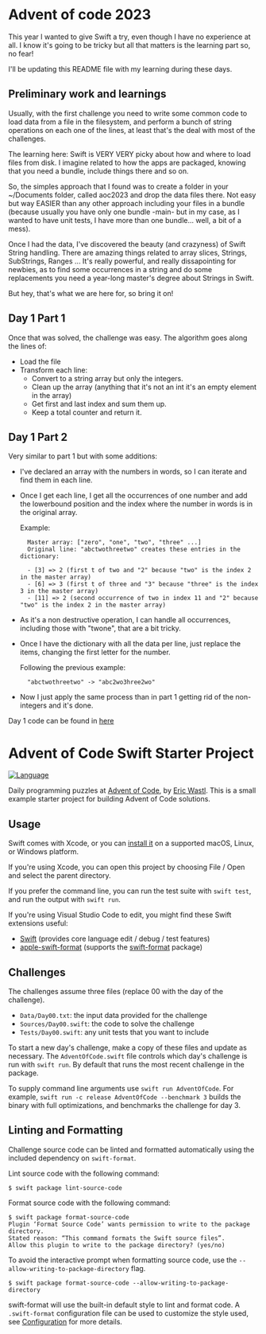 Advent of code 2023
===================

This year I wanted to give Swift a try, even though I have no experience at all.
I know it's going to be tricky but all that matters is the learning part so, no fear!

I'll be updating this README file with my learning during these days.

## Preliminary work and learnings

Usually, with the first challenge you need to write some common code to load data from a file in the filesystem, and perform a bunch of string operations on each one of the lines, at least that's the deal with most of the challenges.

The learning here: Swift is VERY VERY picky about how and where to load files from disk. I imagine related to how the apps are packaged, knowing that you need a bundle, include things there and so on. 

So, the simples approach that I found was to create a folder in your ~/Documents folder, called aoc2023 and drop the data files there. Not easy but way EASIER than any other approach including your files in a bundle (because usually you have only one bundle -main- but in my case, as I wanted to have unit tests, I have more than one bundle... well, a bit of a mess).

Once I had the data, I've discovered the beauty (and crazyness) of Swift String handling. There are amazing things related to array slices, Strings, SubStrings, Ranges ... It's really powerful, and really dissapointing for newbies, as to find some occurrences in a string and do some replacements you need a year-long master's degree about Strings in Swift. 

But hey, that's what we are here for, so bring it on!

## Day 1 Part 1

Once that was solved, the challenge was easy. The algorithm goes along the lines of:

- Load the file
- Transform each line:
    - Convert to a string array but only the integers.
    - Clean up the array (anything that it's not an int it's an empty element in the array)
    - Get first and last index and sum them up.
    - Keep a total counter and return it.
    
## Day 1 Part 2

Very similar to part 1 but with some additions:

- I've declared an array with the numbers in words, so I can iterate and find them in each line.
- Once I get each line, I get all the occurrences of one number and add the lowerbound position and the index where the number in words is in the original array.


    Example:  

        Master array: ["zero", "one", "two", "three" ...]
        Original line: "abctwothreetwo" creates these entries in the dictionary: 
        
        - [3] => 2 (first t of two and "2" because "two" is the index 2 in the master array)
        - [6] => 3 (first t of three and "3" because "three" is the index 3 in the master array)
        - [11] => 2 (second occurrence of two in index 11 and "2" because "two" is the index 2 in the master array)

- As it's a non destructive operation, I can handle all occurrences, including those with "twone", that are a bit tricky.
- Once I have the dictionary with all the data per line, just replace the items, changing the first letter for the number. 

    Following the previous example:

        "abctwothreetwo" -> "abc2wo3hree2wo"

- Now I just apply the same process than in part 1 getting rid of the non-integers and it's done.

Day 1 code can be found in [here](/aoc_2023_Framework/day1.swift)


# Advent of Code Swift Starter Project

[![Language](https://img.shields.io/badge/language-Swift-red.svg)](https://swift.org)

Daily programming puzzles at [Advent of Code](<https://adventofcode.com/>), by
[Eric Wastl](<http://was.tl/>). This is a small example starter project for
building Advent of Code solutions.

## Usage

Swift comes with Xcode, or you can [install it](https://www.swift.org/install/)
on a supported macOS, Linux, or Windows platform. 

If you're using Xcode, you can open this project by choosing File / Open and
select the parent directory. 

If you prefer the command line, you can run the test suite with `swift test`,
and run the output with `swift run`.

If you're using Visual Studio Code to edit, you might find these Swift
extensions useful:

- [Swift](https://marketplace.visualstudio.com/items?itemName=sswg.swift-lang)
  (provides core language edit / debug / test features)
- [apple-swift-format](https://marketplace.visualstudio.com/items?itemName=vknabel.vscode-apple-swift-format)
  (supports the [swift-format](https://github.com/apple/swift-format) package)

## Challenges

The challenges assume three files (replace 00 with the day of the challenge).

- `Data/Day00.txt`: the input data provided for the challenge
- `Sources/Day00.swift`: the code to solve the challenge
- `Tests/Day00.swift`: any unit tests that you want to include

To start a new day's challenge, make a copy of these files and update as
necessary. The `AdventOfCode.swift` file controls which day's challenge is run
with `swift run`. By default that runs the most recent challenge in the package.

To supply command line arguments use `swift run AdventOfCode`. For example,
`swift run -c release AdventOfCode --benchmark 3` builds the binary with full
optimizations, and benchmarks the challenge for day 3.

## Linting and Formatting

Challenge source code can be linted and formatted automatically using the
included dependency on `swift-format`.

Lint source code with the following command:

```shell
$ swift package lint-source-code
```

Format source code with the following command:

```shell
$ swift package format-source-code
Plugin ‘Format Source Code’ wants permission to write to the package directory.
Stated reason: “This command formats the Swift source files”.
Allow this plugin to write to the package directory? (yes/no)
```

To avoid the interactive prompt when formatting source code, use the 
`--allow-writing-to-package-directory` flag.
 
```shell
$ swift package format-source-code --allow-writing-to-package-directory
```

swift-format will use the built-in default style to lint and format code. A
`.swift-format` configuration file can be used to customize the style used, see
[Configuration](https://github.com/apple/swift-format/blob/main/Documentation/Configuration.md)
for more details. 
